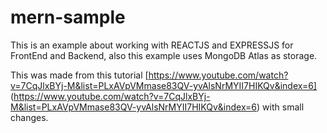 # mern-sample

This is an example about working with REACTJS and EXPRESSJS for FrontEnd and Backend, also this example uses MongoDB Atlas as storage.

This was made from this tutorial [https://www.youtube.com/watch?v=7CqJlxBYj-M&list=PLxAVpVMmase83QV-yvAlsNrMYII7HIKQv&index=6] (https://www.youtube.com/watch?v=7CqJlxBYj-M&list=PLxAVpVMmase83QV-yvAlsNrMYII7HIKQv&index=6) with small changes.
